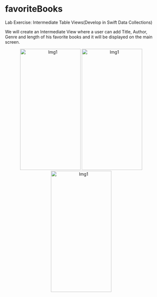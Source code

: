 # favoriteBooks
Lab Exercise: Intermediate Table Views(Develop in Swift Data Collections)

We will create an Intermediate View where a user can add Title, Author, Genre and length of his favorite books and it will be displayed on the main screen.

<p align="center">
  <img width="200" height = "400" alt="Img1" src="https://user-images.githubusercontent.com/90863360/212495866-a49e641d-f4b5-488a-8d9a-c72099e5fbbc.png">
  
  <img width="200" height = "400" alt="Img1" src="https://user-images.githubusercontent.com/90863360/212495869-9e5583f0-ae09-4aac-9683-c345aff1ff9f.png">
  
  <img width="200" height = "400" alt="Img1" src="https://user-images.githubusercontent.com/90863360/212495871-ea0ee83f-cf7e-46f4-b0e4-843ddd56d922.png">

</p>

